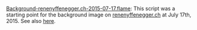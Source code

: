 [Background-renenyffenegger.ch-2015-07-17.flame](https://github.com/ReneNyffenegger/Graphic-Design-and-Font/blob/master/Apophysis/Background-renenyffenegger.ch-2015-07-17.flame): This script
was a starting point for the background image on [renenyffenegger.ch](http://www.renenyffenegger.ch) at July 17th, 2015. See also
[here](http://renenyffenegger.blogspot.ch/2015/07/using-apophysis-to-create-background.html).
